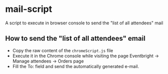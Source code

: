 # mail-script
A script to execute in browser console to send the "list of all attendees" mail

## How to send the "list of all attendees" email

* Copy the raw content of the `chromeScript.js` file
* Execute it in the Chrome console while visiting the page Eventbright -> Manage attendees -> Orders page
* Fill the To: field and send the automatically generated e-mail.
